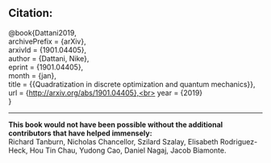 ## Citation:
@book{Dattani2019,<br>
archivePrefix = {arXiv},<br>
arxivId = {1901.04405},<br>
author = {Dattani, Nike},<br>
eprint = {1901.04405},<br>
month = {jan},<br>
title = {{Quadratization in discrete optimization and quantum mechanics}},<br>
url = {http://arxiv.org/abs/1901.04405},<br>
year = {2019}<br>
}

<hr>

<b>This book would not have been possible without the additional contributors that have helped immensely:</b><br>
Richard Tanburn, Nicholas Chancellor, Szilard Szalay, Elisabeth Rodriguez-Heck, Hou Tin Chau, Yudong Cao, Daniel Nagaj, Jacob Biamonte. 
